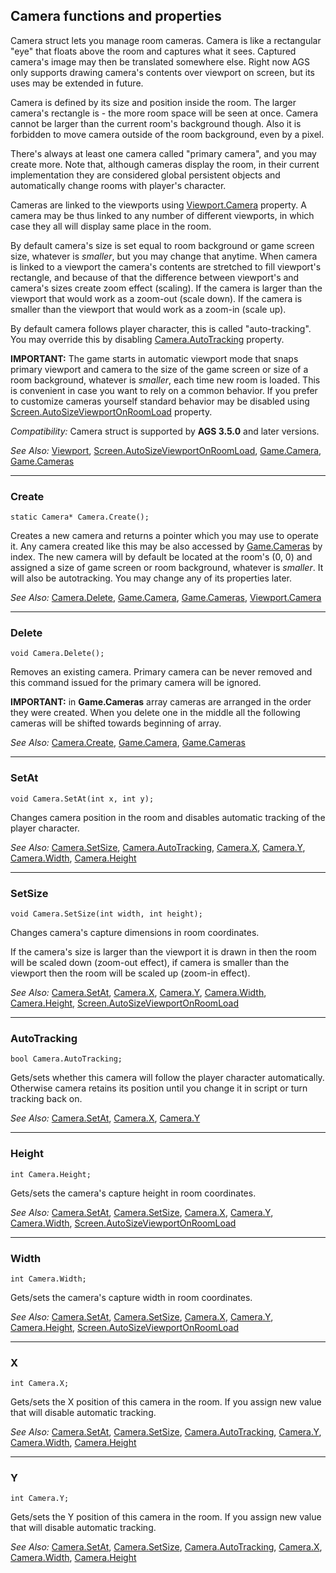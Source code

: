 ## Camera functions and properties

Camera struct lets you manage room cameras. Camera is like a rectangular "eye" that floats above the room and captures what it sees. Captured camera's image may then be translated somewhere else. Right now AGS only supports drawing camera's contents over viewport on screen, but its uses may be extended in future.

Camera is defined by its size and position inside the room. The larger camera's rectangle is - the more room space will be seen at once. Camera cannot be larger than the current room's background though. Also it is forbidden to move camera outside of the room background, even by a pixel.

There's always at least one camera called "primary camera", and you may create more. Note that, although cameras display the room, in their current implementation they are considered global persistent objects and automatically change rooms with player's character.

Cameras are linked to the viewports using [Viewport.Camera](Viewport#camera) property. A camera may be thus linked to any number of different viewports, in which case they all will display same place in the room.

By default camera's size is set equal to room background or game screen size, whatever is *smaller*, but you may change that anytime. When camera is linked to a viewport the camera's contents are stretched to fill viewport's rectangle, and because of that the difference between viewport's and camera's sizes create zoom effect (scaling). If the camera is larger than the viewport that would work as a zoom-out (scale down). If the camera is smaller than the viewport that would work as a zoom-in (scale up).

By default camera follows player character, this is called "auto-tracking". You may override this by disabling [Camera.AutoTracking](Camera#autotracking) property.

**IMPORTANT:** The game starts in automatic viewport mode that snaps primary viewport and camera to the size of the game screen or size of a room background, whatever is *smaller*, each time new room is loaded. This is convenient in case you want to rely on a common behavior. If you prefer to customize cameras yourself standard behavior may be disabled using [Screen.AutoSizeViewportOnRoomLoad](Screen#autosizeviewportonroomload) property.

*Compatibility:* Camera struct is supported by **AGS 3.5.0** and later versions.

*See Also:* [Viewport](Viewport), [Screen.AutoSizeViewportOnRoomLoad](Screen#autosizeviewportonroomload), [Game.Camera](Game#camera), [Game.Cameras](Game#cameras)

---

### Create

    static Camera* Camera.Create();

Creates a new camera and returns a pointer which you may use to operate it. Any camera created like this may be also accessed by [Game.Cameras](Game#cameras) by index.
The new camera will by default be located at the room's (0, 0) and assigned a size of game screen or room background, whatever is *smaller*. It will also be autotracking. You may change any of its properties later.

*See Also:* [Camera.Delete](Camera#delete), [Game.Camera](Game#camera), [Game.Cameras](Game#cameras), [Viewport.Camera](Viewport#camera)

---

### Delete

    void Camera.Delete();

Removes an existing camera. Primary camera can be never removed and this command issued for the primary camera will be ignored.

**IMPORTANT:** in **Game.Cameras** array cameras are arranged in the order they were created. When you delete one in the middle all the following cameras will be shifted towards beginning of array.

*See Also:* [Camera.Create](Camera#create), [Game.Camera](Game#camera), [Game.Cameras](Game#cameras)

---

### SetAt

    void Camera.SetAt(int x, int y);

Changes camera position in the room and disables automatic tracking of the player character.

*See Also:* [Camera.SetSize](Camera#setsize), [Camera.AutoTracking](Camera#autotracking), [Camera.X](Camera#x), [Camera.Y](Camera#y), [Camera.Width](Camera#width), [Camera.Height](Camera#height)

---

### SetSize

    void Camera.SetSize(int width, int height);

Changes camera's capture dimensions in room coordinates.

If the camera's size is larger than the viewport it is drawn in then the room will be scaled down (zoom-out effect), if camera is smaller than the viewport then the room will be scaled up (zoom-in effect).

*See Also:* [Camera.SetAt](Camera#setat), [Camera.X](Camera#x), [Camera.Y](Camera#y), [Camera.Width](Camera#width), [Camera.Height](Camera#height), [Screen.AutoSizeViewportOnRoomLoad](Screen#autosizeviewportonroomload)

---

### AutoTracking

    bool Camera.AutoTracking;

Gets/sets whether this camera will follow the player character automatically. Otherwise camera retains its position until you change it in script or turn tracking back on.

*See Also:* [Camera.SetAt](Camera#setat), [Camera.X](Camera#x), [Camera.Y](Camera#y)

---

### Height

    int Camera.Height;

Gets/sets the camera's capture height in room coordinates.

*See Also:* [Camera.SetAt](Camera#setat), [Camera.SetSize](Camera#setsize), [Camera.X](Camera#x), [Camera.Y](Camera#y), [Camera.Width](Camera#width), [Screen.AutoSizeViewportOnRoomLoad](Screen#autosizeviewportonroomload)

---

### Width

    int Camera.Width;

Gets/sets the camera's capture width in room coordinates.

*See Also:* [Camera.SetAt](Camera#setat), [Camera.SetSize](Camera#setsize), [Camera.X](Camera#x), [Camera.Y](Camera#y), [Camera.Height](Camera#height), [Screen.AutoSizeViewportOnRoomLoad](Screen#autosizeviewportonroomload)

---

### X

    int Camera.X;

Gets/sets the X position of this camera in the room. If you assign new value that will disable automatic tracking.

*See Also:* [Camera.SetAt](Camera#setat), [Camera.SetSize](Camera#setsize), [Camera.AutoTracking](Camera#autotracking), [Camera.Y](Camera#y), [Camera.Width](Camera#width), [Camera.Height](Camera#height)

---

### Y

    int Camera.Y;

Gets/sets the Y position of this camera in the room. If you assign new value that will disable automatic tracking.

*See Also:* [Camera.SetAt](Camera#setat), [Camera.SetSize](Camera#setsize), [Camera.AutoTracking](Camera#autotracking), [Camera.X](Camera#x), [Camera.Width](Camera#width), [Camera.Height](Camera#height)
